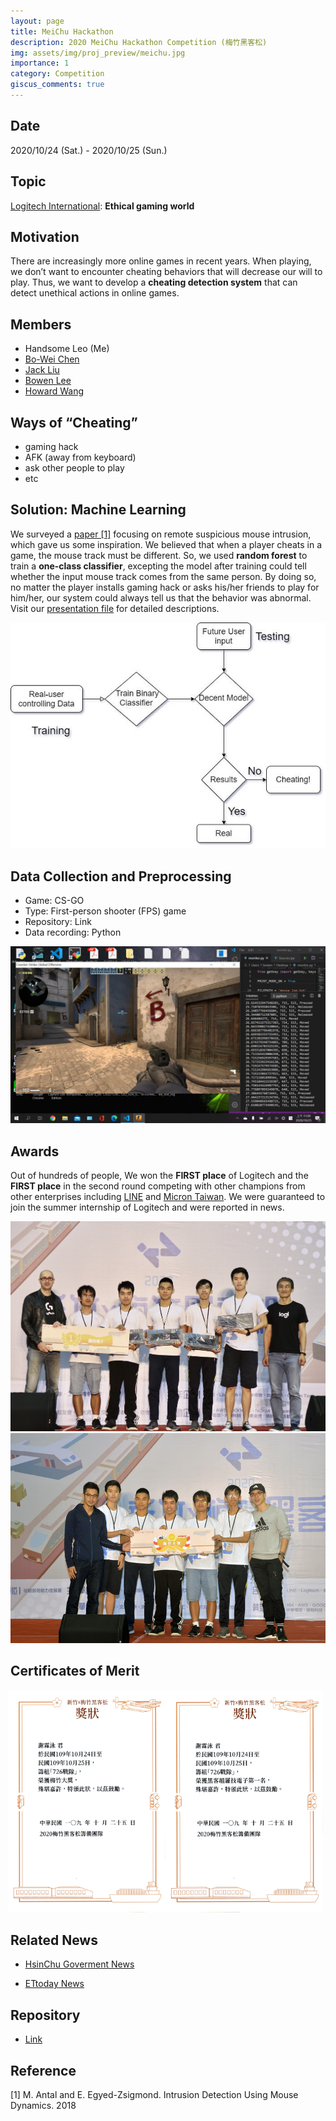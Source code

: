 ```yaml
---
layout: page
title: MeiChu Hackathon
description: 2020 MeiChu Hackathon Competition (梅竹黑客松)
img: assets/img/proj_preview/meichu.jpg
importance: 1
category: Competition
giscus_comments: true
---
```


## Date
2020/10/24 (Sat.) - 2020/10/25 (Sun.)

## Topic
<a href="https://www.logitech.com/zh-tw" target="_blank">Logitech International</a>: <b>Ethical gaming world</b>

## Motivation
There are increasingly more online games in recent years. When playing, we don’t want to encounter cheating behaviors that will decrease our will to play. Thus, we want to develop a <b>cheating detection system</b> that can detect unethical actions in online games.

## Members

* Handsome Leo (Me)
* <a href="https://bwbwchen.github.io/" target="_blank">Bo-Wei Chen</a>
* <a href="https://github.com/Jack24658735" target="_blank">Jack Liu</a>
* <a href="https://github.com/bowen1248" target="_blank">Bowen Lee</a>
* <a href="https://github.com/HowardWang0915" target="_blank">Howard Wang</a>


## Ways of “Cheating”
* gaming hack
* AFK (away from keyboard)
* ask other people to play
* etc

## Solution: Machine Learning
We surveyed a [paper [1]](assets/img/meichu/paper.pdf) focusing on remote suspicious mouse intrusion, which gave us some inspiration. We believed that when a player cheats in a game, the mouse track must be different. So, we used <b>random forest</b> to train a <b>one-class classifier</b>, excepting the model after training could tell whether the input mouse track comes from the same person. By doing so, no matter the player installs gaming hack or asks his/her friends to play for him/her, our system could always tell us that the behavior was abnormal. Visit our [presentation file](assets/img/meichu/presentation.pdf) for detailed descriptions.

<img src="assets/img/meichu/flow.png">

## Data Collection and Preprocessing
* Game: CS-GO
* Type: First-person shooter (FPS) game
* Repository: Link
* Data recording: Python

<img src="assets/img/meichu/collect.png">

## Awards
Out of hundreds of people, We won the <b>FIRST place</b> of Logitech and the <b>FIRST place</b> in the second round competing with other champions from other enterprises including <a href="https://linecorp.com/zh-hant/" target="_blank">LINE</a> and <a href="https://tw.micron.com/" target="_blank">Micron Taiwan</a>. We were guaranteed to join the summer internship of Logitech and were reported in news.

<img src="assets/img/meichu/first_I.jpeg">
<img src="assets/img/meichu/first_II.jpeg">

## Certificates of Merit
<div style="margin:0 auto;">
  <img style="width:50%;height:auto;display:inline-block;margin-left:-4px;" src="assets/img/meichu/cert1.png">
  <img style="width:50%;height:auto;display:inline-block;margin-left:-4px;" src="assets/img/meichu/cert2.png">
</div>

## Related News
* <a href="https://dep-labor.hccg.gov.tw/ch/home.jsp?id=7&parentpath=0,1&mcustomize=municipalnews_view.jsp&toolsflag=Y&dataserno=202010250004&t=MunicipalNews&mserno=201601300117" target="_blank">HsinChu Goverment News</a>

* <a href="https://www.ettoday.net/news/20201026/1840005.htm" target="_blank">ETtoday News</a>

## Repository
* <a href="https://github.com/LeoTheBestCoder/Meichu2020_Team_726" target="_blank">Link</a>

## Reference
[1] M. Antal and E. Egyed-Zsigmond. Intrusion Detection Using Mouse Dynamics. 2018




